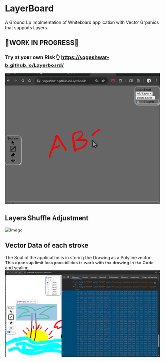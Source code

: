 # LayerBoard

A Ground Up Implmentation of Whiteboard application with Vector Grpahics that supports Layers.

## 🚧WORK IN PROGRESS🚧

### Try at your own Risk 👆 https://yogeshwar-b.github.io/Layerboard/

![Image](./gif/layerboard.gif)

## Layers Shuffle Adjustment

![Image](./gif/layers1.gif)

## Vector Data of each stroke

The Soul of the application is in storing the Drawing as a Polyline vector. This opens up limit less possibilities to work with the drawing in the Code and scaling.
![Image](./gif/polyline-vector.png)
